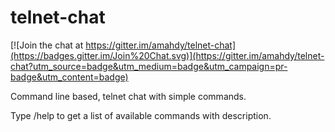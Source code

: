 # telnet-chat

[![Join the chat at https://gitter.im/amahdy/telnet-chat](https://badges.gitter.im/Join%20Chat.svg)](https://gitter.im/amahdy/telnet-chat?utm_source=badge&utm_medium=badge&utm_campaign=pr-badge&utm_content=badge)

Command line based, telnet chat with simple commands.

Type /help to get a list of available commands with description.
